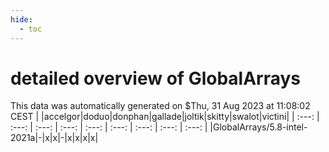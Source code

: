 ```yaml
---
hide:
  - toc
---
```


detailed overview of GlobalArrays
=================================


This data was automatically generated on $Thu, 31 Aug 2023 at 11:08:02 CEST
| |accelgor|doduo|donphan|gallade|joltik|skitty|swalot|victini|
| :---: | :---: | :---: | :---: | :---: | :---: | :---: | :---: | :---: |
|GlobalArrays/5.8-intel-2021a|-|x|x|-|x|x|x|x|
